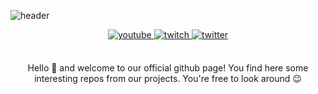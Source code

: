 ![header](https://github.com/ZirkoniaMC/.github/profile/github-header.png?raw=true "header")

<div align="center">
<a href="https://zirkoniamc.net/tiktok" target="_blank">
<img src=https://img.shields.io/badge/tiktok-000000.svg?&style=for-the-badge&logo=tiktok&logoColor=white&labelColor=#fff alt=youtube style="margin-bottom: 5px;" />
</a>  
<a href="https://zirkoniamc.net/instagram" target="_blank">
<img src=https://img.shields.io/badge/instagram-FBCD3F.svg?&style=for-the-badge&logo=instagram&logoColor=white&labelColor=#fff alt=twitch style="margin-bottom: 5px;" />
</a>  
<a href="https://zirkoniamc.net/facebook" target="_blank">
<img src=https://img.shields.io/badge/facebook-2374E1.svg?&style=for-the-badge&logo=facebook&logoColor=white&labelColor=#fff alt=twitter style="margin-bottom: 5px;" />
</a>  
</div> <br />

<p align="center">Hello 👋 and welcome to our official github page! You find here some interesting repos from our projects. You're free to look around 😉</p>
